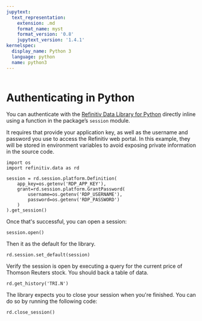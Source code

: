 ```yaml
---
jupytext:
  text_representation:
    extension: .md
    format_name: myst
    format_version: '0.8'
    jupytext_version: '1.4.1'
kernelspec:
  display_name: Python 3
  language: python
  name: python3
---
```

```{include} _templates/nav.html
```

# Authenticating in Python

You can authenticate with the [Refinitiv Data Library for Python](https://pypi.org/project/refinitiv-data/) directly inline using a function in the package’s `session` module.

It requires that provide your application key, as well as the username and password you use to access the Refinitiv web portal. In this example, they will be stored in environment variables to avoid exposing private information in the source code.

```{code-cell}
import os
import refinitiv.data as rd

session = rd.session.platform.Definition(
    app_key=os.getenv('RDP_APP_KEY'),
    grant=rd.session.platform.GrantPassword(
        username=os.getenv('RDP_USERNAME'),
        password=os.getenv('RDP_PASSWORD')
    )
).get_session()
```

Once that's successful, you can open a session:

```{code-cell}
session.open()
```

Then it as the default for the library.

```{code-cell}
rd.session.set_default(session)
```

Verify the session is open by executing a query for the current price of Thomson Reuters stock. You should back a table of data.

```{code-cell}
rd.get_history('TRI.N')
```


The library expects you to close your session when you're finished. You can do so by running the following code:

```{code-cell}
rd.close_session()
```
